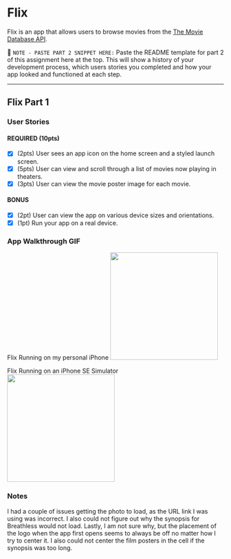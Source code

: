 # Flix

Flix is an app that allows users to browse movies from the [The Movie Database API](http://docs.themoviedb.apiary.io/#).

📝 `NOTE - PASTE PART 2 SNIPPET HERE:` Paste the README template for part 2 of this assignment here at the top. This will show a history of your development process, which users stories you completed and how your app looked and functioned at each step.

---

## Flix Part 1

### User Stories

#### REQUIRED (10pts)
- [x] (2pts) User sees an app icon on the home screen and a styled launch screen.
- [x] (5pts) User can view and scroll through a list of movies now playing in theaters.
- [x] (3pts) User can view the movie poster image for each movie.

#### BONUS
- [x] (2pt) User can view the app on various device sizes and orientations.
- [x] (1pt) Run your app on a real device.

### App Walkthrough GIF
Flix Running on my personal iPhone
<img src="https://imgur.com/a/vWVsHIQ" width=250>

Flix Running on an iPhone SE Simulator
<img src="https://imgur.com/a/RvjZgLj" width=250>

### Notes
I had a couple of issues getting the photo to load, as the URL link I was using was incorrect. I also could not figure out why the synopsis for Breathless would not load. Lastly, I am not sure why, but the placement of the logo when the app first opens seems to always be off no matter how I try to center it. I also could not center the film posters in the cell if the synopsis was too long. 
